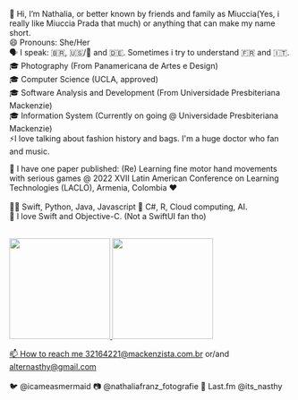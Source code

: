 👋 Hi, I’m Nathalia, or better known by friends and family as Miuccia(Yes, i really like Miuccia Prada that much) or anything that can make my name short.
<br>
😄 Pronouns: She/Her
<br>
🗣️ I speak: 🇧🇷, 🇺🇸/🏴󠁧󠁢󠁥󠁮󠁧󠁿 and 🇩🇪. Sometimes i try to understand 🇫🇷 and 🇮🇹.
<br>
🎓 Photography (From Panamericana de Artes e Design)
<br>
🎓 Computer Science (UCLA, approved)
<br>
🎓 Software Analysis and Development (From Universidade Presbiteriana Mackenzie)
<br>
🎓 Information System (Currently on going @ Universidade Presbiteriana Mackenzie) 
<br>
⚡️I love talking about fashion history and bags. I'm a huge doctor who fan and music.
<br>

📔 I have one paper published: (Re) Learning fine motor hand movements with serious games @ 2022 XVII Latin American Conference on Learning Technologies (LACLO), Armenia, Colombia ❤️
<br>
<br>
👩‍💻 Swift, Python, Java, Javascript
🌱 C#, R, Cloud computing, AI.
<br>
📱 I love Swift and Objective-C. (Not a SwiftUI fan tho)
<br>
<br>

<div>
<a href="https://github.com/miucciaknows">
<img loading="lazy" height="180em" src="https://github-readme-stats.vercel.app/api/top-langs/?username=miucciaknows&layout=compact&langs_count=7&theme=dracula"/>
<img loading="lazy" height="180em" src="https://github-readme-stats.vercel.app/api?username=miucciaknows&show_icons=true&theme=dracula&include_all_commits=true&count_private=true"/>
</div>

📫 How to reach me 32164221@mackenzista.com.br or/and alternasthy@gmail.com
<br>
<br>
🐦 @icameasmermaid 📷 @nathaliafranz_fotografie 🎵 Last.fm @its_nasthy

